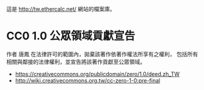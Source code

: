 這是 <http://tw.ethercalc.net/> 網站的檔案庫。

# CC0 1.0 公眾領域貢獻宣告

作者 唐鳳 在法律許可的範圍內，拋棄該著作依著作權法所享有之權利，
包括所有相關與鄰接的法律權利，並宣告將該著作貢獻至公眾領域。

* <https://creativecommons.org/publicdomain/zero/1.0/deed.zh_TW>
* <http://wiki.creativecommons.org.tw/cc-zero-1-0:pre-final>

